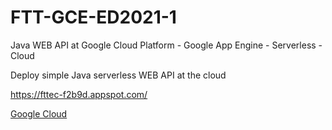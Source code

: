 # FTT-GCE-ED2021-1

Java WEB API at Google Cloud Platform - Google App Engine - Serverless - Cloud

Deploy simple Java serverless WEB API at the cloud

https://fttec-f2b9d.appspot.com/

[Google Cloud](https://thecloudgirl.dev/images/vs.jpg)
